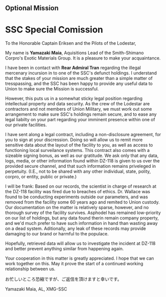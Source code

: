 ## Optional Mission
# SSC Special Comission

To the Honorable Captain Eriksen and the Pilots of the Lodestar,

My name is **Yamazaki Maia**, Aquisitions Lead of the Smith-Shimano Corpro's Exotic Materials Group. It is a pleasure to make your acquaintance.

I have been in contact with **Rear Admiral Tran** regarding the illegal mercenary incursion in to one of the SSC's defunct holdings. I understand that the stakes of your mission are much greater than a simple matter of tresspassing, and the SSC has been happy to provide any useful data to Union to make sure the Mission is successful.

However, this puts us in a somewhat sticky legal position regarding intellectual property and data security. As the crew of the Lodestar are contractors and not members of Union Military, we must work out some arrangement to make sure SSC's holdings remain secure, and to ease any legal liabilty on your part regarding your imminent presence within one of our private facilities.

I have sent along a legal contract, including a non-disclosure agreement, for you to sign at your discression. Doing so will allow us to remit more sensitive data about the layout of the facility to you, as well as access to functioning local surveilance systems. This contract also comes with a sizeable signing bonus, as well as our gratitude. We ask only that any data, logs, media, or other information found within DZ-118 is given to us over the provided secure channel, and that such information remains priveleged in perpetuity. (I.E., not to be shared with any other individual, state, polity, corpro, or entity, public or private.)

I will be frank: Based on our records, the scientist in charge of research at the DZ-118 facility was fired due to breaches of ethics. Dr. Wallace was found to be conducting experiments outside our parameters, and was removed from the facility some 60 years ago and remited to Union custody. Our documentation on the matter is relatively sparse, however, and no thorough survey of the facility survives. Asphodel has remained low-priority on our list of holdings, but any data found therin remain company property, and we'd much prefer to have such information in hand than wasting away on a dead system. Aditionally, any leak of these records may provide damaging to our brand or harmful to the populace. 

Hopefully, retrieved data will allow us to investigate the incident at DZ-118 and better prevent anything similar from happening again.

Your cooperation in this matter is greatly appreciated. I hope that we can work together on this. May it prove the start of a continued working relationship between us.

お忙しいところ恐縮ですが、ご返信を頂けますと幸いです。

Yamazaki Maia, AL, XMG-SSC
